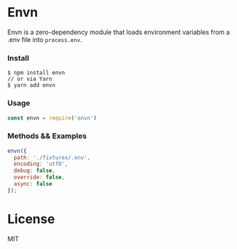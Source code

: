 # Envn
Envn is a zero-dependency module that loads environment variables from a .env file into `process.env`.

### Install
```
$ npm install envn
// or via Yarn
$ yarn add envn
```

### Usage
```js
const envn = require('envn')
```

### Methods && Examples
```js
envn({
  path: './fixtures/.env',
  encoding: 'utf8',
  debug: false,
  override: false,
  async: false
});
```

# License
MIT